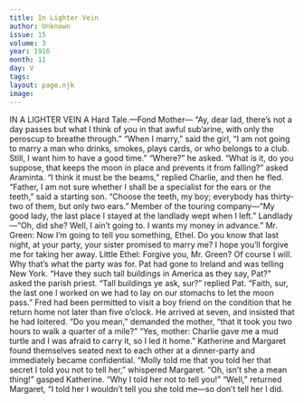 ```yaml
---
title: In Lighter Vein
author: Unknown
issue: 15
volume: 3
year: 1916
month: 11
day: V
tags:
layout: page.njk
image:
---
```

IN A LIGHTER VEIN      A Hard Tale.—Fond Mother— “Ay, dear lad, there’s not a day passes but what I think of you in that awful sub’arine, with only the peroscup to breathe through.”      “When I marry,” said the girl, “I am not going to marry a man who drinks, smokes, plays cards, or who belongs to a club. Still, I want him to have a good time.”   “Where?” he asked.       “What is it, do you suppose, that keeps the moon in place and prevents it from falling?” asked Araminta.   “I think it must be the beams,” replied Charlie, and then he fled.      “Father, I am not sure whether I shall be a specialist for the ears or the teeth,” said a starting son.    “Choose the teeth, my boy; everybody has thirty-two of them, but only two ears.”      Member of the touring company—“My good lady, the last place I stayed at the landlady wept when I left.”   Landlady—“Oh, did she? Well, I ain’t going to. I wants my money in advance.”      Mr. Green: Now I’m going to tell you something, Ethel. Do you know that last night, at your party, your sister promised to marry me? I hope you’ll forgive me for taking her away.   Little Ethel: Forgive you, Mr. Green? Of course I will. Why that’s what the party was for.       Pat had gone to Ireland and was telling New York.   “Have they such tall buildings in America as they say, Pat?” asked the parish priest.    “Tall buildings ye ask, sur?” replied Pat.   “Faith, sur, the last one I worked on we had to lay on our stomachs to let the moon pass.”      Fred had been permitted to visit a boy friend on the condition that he return home not later than five o’clock. He arrived at seven, and insisted that he had loitered.    “Do you mean,” demanded the mother, “that it took you two hours to walk a quarter of a mile?”    “Yes, mother: Charlie gave me a mud turtle and I was afraid to carry it, so I led it home.”      Katherine and Margaret found themselves seated next to each other at a dinner-party and immediately became confidential.    “Molly told me that you told her that secret I told you not to tell her,” whispered Margaret.   “Oh, isn’t she a mean thing!” gasped Katherine. “Why I told her not to tell you!”   “Well,” returned Margaret, “I told her I wouldn’t tell you she told me—so don’t tell her I did.




